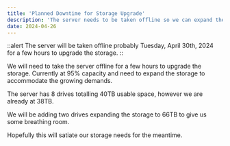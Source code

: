 ```yaml
---
title: 'Planned Downtime for Storage Upgrade'
description: 'The server needs to be taken offline so we can expand the storage as we are at 95% capacity'
date: 2024-04-26
---
```


::alert
The server will be taken offline probably Tuesday, April 30th, 2024 for a few hours to upgrade the storage.
::

We will need to take the server offline for a few hours to upgrade the storage. 
Currently at 95% capacity and need to expand the storage to accommodate the growing demands.

The server has 8 drives totalling 40TB usable space, however we are already at 38TB.

We will be adding two drives expanding the storage to 66TB to give us some breathing room.

Hopefully this will satiate our storage needs for the meantime.